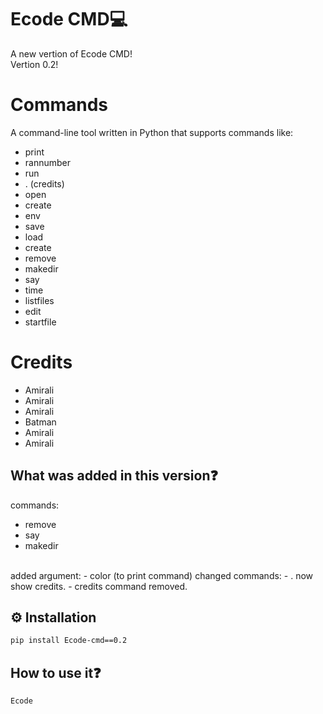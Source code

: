 # Ecode CMD💻
A new vertion of Ecode CMD!
<br>
Vertion 0.2!

# Commands
A command-line tool written in Python that supports commands like:
- print
- rannumber
- run
- . (credits) 
- open
- create
- env
- save
- load
- create
- remove
- makedir
- say
- time
- listfiles
- edit
- startfile

# Credits
- Amirali
- Amirali
- Amirali
- Batman
- Amirali
- Amirali

## What was added in this version❓
commands:
- remove
- say
- makedir
<br>
added argument:
- color (to print command)
changed commands:
- . now show credits.
- credits command removed.

## ⚙️ Installation
```bash
pip install Ecode-cmd==0.2
```

## How to use it❓
```bash
Ecode
```